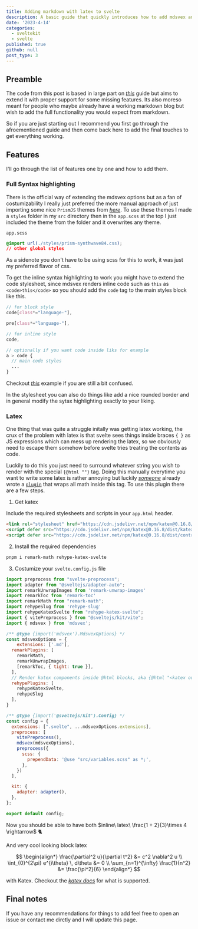 ```yaml
---
title: Adding markdown with latex to svelte
description: A basic guide that quickly introduces how to add mdsvex and proper markdown latex support to your svelte project.
date: '2023-4-14'
categories:
  - sveltekit
  - svelte
published: true
github: null
post_type: 3
---
```


## Preamble

The code from this post is based in large part on [*this*](https://joyofcode.xyz/sveltekit-markdown-blog) guide but aims to extend it with proper support for some missing features. Its also moreso meant for people who maybe already have a working markdown blog but wish to add the full functionality you would expect from markdown. 

So if you are just starting out I recommend you first go through the afroementioned guide and then come back here to add the final touches to get everything working.

## Features

I'll go through the list of features one by one and how to add them.

### Full Syntax highlighting

There is the official way of extending the mdsvex options but as a fan of costumizability I really just preferred the more manual approach of just importing some nice `PrismJS` themes from [*here*](https://github.com/PrismJS/prism/tree/master/themes). To use these themes I made a `styles` folder in my `src` directory then in the `app.scss` at the top I just included the theme from the folder and it overwrites any theme.

`app.scss`
```css
@import url(./styles/prism-synthwave84.css);
// other global styles
```

As a sidenote you don't have to be using scss for this to work, it was just my preferred flavor of css.

To get the inline syntax highlighting to work you might have to extend the code stylesheet, since mdsvex renders inline code such as `this` as `<code>this</code>` so you should add the `code` tag to the main styles block like this.

```scss
// for block style
code[class*="language-"], 

pre[class*="language-"],

// for inline style
code,            

// optionally if you want code inside liks for example         
a > code {                
  // main code styles
  ...
}
```

Checkout [*this*](https://github.com/KaiErikNiermann/portfolio-page/blob/main/src/styles/prism-synthwave84.css) example if you are still a bit confused.

In the stylesheet you can also do things like add a nice rounded border and in general modify the sytax highlighting exactly to your liking.

### Latex

One thing that was quite a struggle initally was getting latex working, the crux of the problem with latex is that svelte sees things inside braces `{ }` as JS expressions which can mess up rendering the latex, so we obviously need to escape them somehow before svelte tries treating the contents as code.

Luckily to do this you just need to surround whatever string you wish to render with the special `{@html ""}` tag. Doing this manually everytime you want to write some latex is rather annoying but luckily [*someone*](https://github.com/kwshi) already wrote a [`plugin`](https://github.com/kwshi/rehype-katex-svelte) that wraps all math inside this tag. To use this plugin there are a few steps.

1. Get katex

Include the required stylesheets and scripts in your `app.html` header.

```html
<link rel="stylesheet" href="https://cdn.jsdelivr.net/npm/katex@0.16.8/dist/katex.min.css" integrity="sha384-GvrOXuhMATgEsSwCs4smul74iXGOixntILdUW9XmUC6+HX0sLNAK3q71HotJqlAn" crossorigin="anonymous">
<script defer src="https://cdn.jsdelivr.net/npm/katex@0.16.8/dist/katex.min.js" integrity="sha384-cpW21h6RZv/phavutF+AuVYrr+dA8xD9zs6FwLpaCct6O9ctzYFfFr4dgmgccOTx" crossorigin="anonymous"></script>
<script defer src="https://cdn.jsdelivr.net/npm/katex@0.16.8/dist/contrib/auto-render.min.js" integrity="sha384-+VBxd3r6XgURycqtZ117nYw44OOcIax56Z4dCRWbxyPt0Koah1uHoK0o4+/RRE05" crossorigin="anonymous"></script>
```

2. Install the required dependencies

```bash
pnpm i remark-math rehype-katex-svelte
```

3. Costumize your `svelte.config.js` file 

```js
import preprocess from "svelte-preprocess";
import adapter from "@sveltejs/adapter-auto";
import remarkUnwrapImages from 'remark-unwrap-images'
import remarkToc from 'remark-toc'
import remarkMath from "remark-math";
import rehypeSlug from 'rehype-slug'
import rehypeKatexSvelte from "rehype-katex-svelte";
import { vitePreprocess } from "@sveltejs/kit/vite";
import { mdsvex } from 'mdsvex';

/** @type {import('mdsvex').MdsvexOptions} */
const mdsvexOptions = {
	extensions: ['.md'],
  remarkPlugins: [
    remarkMath,
    remarkUnwrapImages, 
    [remarkToc, { tight: true }],
  ],
  // Render katex components inside @html blocks, aka {@html "<katex output html>"}
  rehypePlugins: [
    rehypeKatexSvelte,
    rehypeSlug    
  ],
}

/** @type {import('@sveltejs/kit').Config} */
const config = {
  extensions: [".svelte", ...mdsvexOptions.extensions],
  preprocess: [
    vitePreprocess(),
    mdsvex(mdsvexOptions),
    preprocess({
      scss: {
        prependData: '@use "src/variables.scss" as *;',
      },
    })
  ],

  kit: {
    adapter: adapter(),
  },
};

export default config;
```

Now you should be able to have both $inline\ latex\ \frac{1 + 2}{3}\times 4 \rightarrow$ 🐈

And very cool looking block latex

$$
\begin{align*}
    \frac{\partial^2 u}{\partial t^2} &= c^2 \nabla^2 u \\
    \int_{0}^{2\pi} e^{i\theta} \, d\theta &= 0 \\
    \sum_{n=1}^{\infty} \frac{1}{n^2} &= \frac{\pi^2}{6}
\end{align*}
$$

with Katex. Checkout the [*katex docs*](https://katex.org/docs/supported.html) for what is supported.

## Final notes

If you have any recommendations for things to add feel free to open an issue or contact me dirctly and I will update this page.
